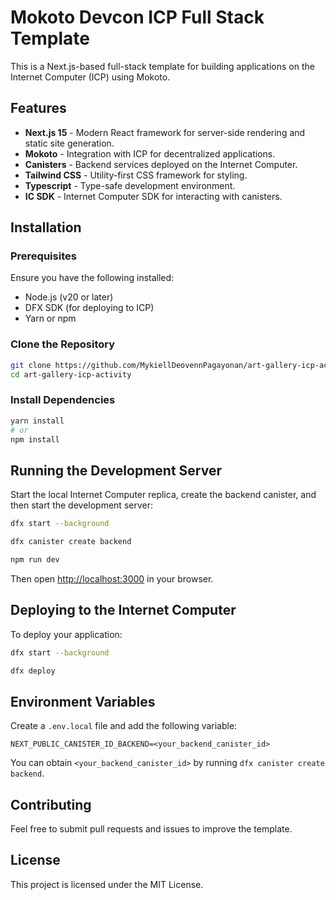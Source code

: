 # Mokoto Devcon ICP Full Stack Template

This is a Next.js-based full-stack template for building applications on the Internet Computer (ICP) using Mokoto.

## Features

- **Next.js 15** - Modern React framework for server-side rendering and static site generation.
- **Mokoto** - Integration with ICP for decentralized applications.
- **Canisters** - Backend services deployed on the Internet Computer.
- **Tailwind CSS** - Utility-first CSS framework for styling.
- **Typescript** - Type-safe development environment.
- **IC SDK** - Internet Computer SDK for interacting with canisters.

## Installation

### Prerequisites
Ensure you have the following installed:
- Node.js (v20 or later)
- DFX SDK (for deploying to ICP)
- Yarn or npm

### Clone the Repository
```sh
git clone https://github.com/MykiellDeovennPagayonan/art-gallery-icp-activity
cd art-gallery-icp-activity
```

### Install Dependencies
```sh
yarn install
# or
npm install
```

## Running the Development Server

Start the local Internet Computer replica, create the backend canister, and then start the development server:
```sh
dfx start --background
```
```sh
dfx canister create backend
```
```sh
npm run dev
```
Then open [http://localhost:3000](http://localhost:3000) in your browser.

## Deploying to the Internet Computer

To deploy your application:
```sh
dfx start --background
```
```sh
dfx deploy
```

## Environment Variables

Create a `.env.local` file and add the following variable:
```
NEXT_PUBLIC_CANISTER_ID_BACKEND=<your_backend_canister_id>
```
You can obtain `<your_backend_canister_id>` by running `dfx canister create backend`.

## Contributing

Feel free to submit pull requests and issues to improve the template.

## License

This project is licensed under the MIT License.